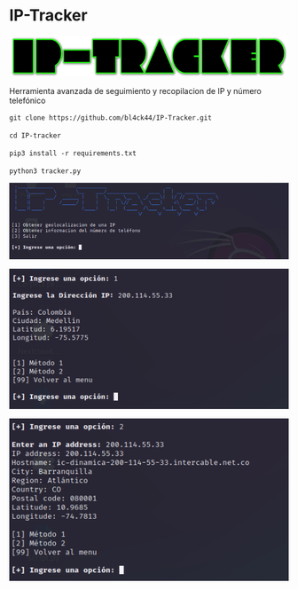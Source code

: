 # IP-Tracker

<p align="center">
<img src="Logotipo.png" width="500px" height="75px">
</p>

Herramienta avanzada de seguimiento y recopilacion de IP y número telefónico

```
git clone https://github.com/bl4ck44/IP-Tracker.git

cd IP-tracker

pip3 install -r requirements.txt

python3 tracker.py
```

<p align="center">
<img src="Img/muestra1.png">
</p>

<p align="center">
<img src="Img/muestra2.png">
</p>

<p align="center">
<img src="Img/muestra3.png" width="530px">
</p>